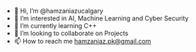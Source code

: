 - 👋 Hi, I’m @hamzaniazucalgary
- 👀 I’m interested in AI, Machine Learning and Cyber Security
- 🌱 I’m currently learning C++
- 💞️ I’m looking to collaborate on Projects
- 📫 How to reach me hamzaniaz.pk@gmail.com

<!---
hamzaniazucalgary/hamzaniazucalgary is a ✨ special ✨ repository because its `README.md` (this file) appears on your GitHub profile.
You can click the Preview link to take a look at your changes.
--->

